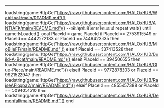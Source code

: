 -------------------------------------------------------------------------------------------------
loadstring(game:HttpGet"https://raw.githubusercontent.com/HALOxHUB/WebHook/main/README.md")()
loadstring(game:HttpGet"https://raw.githubusercontent.com/HALOxHUB/ANTIAFK/main/README.md")()
--สคิปทุกฮับมีโอกาสโดนแบน!
repeat wait() until game:IsLoaded()
local PlaceId = game.PlaceId
if PlaceId == 2753915549 or PlaceId == 4442272183 or PlaceId == 7449423635 then
    loadstring(game:HttpGet"https://raw.githubusercontent.com/HALOxHUB/MoBileFF/main/README.md")()
elseif PlaceId == 537413528 then
    loadstring(game:HttpGet"https://raw.githubusercontent.com/HALOxHUB/Build-A-Boat/main/README.md")()
elseif PlaceId == 394506555 then
    loadstring(game:HttpGet"https://raw.githubusercontent.com/HALOxHUB/Glue-Piece/main/README.md")()
elseif PlaceId == 9772878203 or PlaceId == 9921522947 then
    loadstring(game:HttpGet"https://raw.githubusercontent.com/HALOxHUB/RaiseAFloppa2/main/README.md")()
elseif PlaceId == 4855457388 or PlaceId == 5094651510 then
    loadstring(game:HttpGet"https://raw.githubusercontent.com/HALOxHUB/Demonfall/main/README.md")()
end
